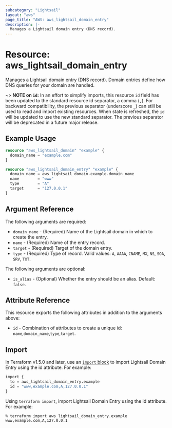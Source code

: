 ```yaml
---
subcategory: "Lightsail"
layout: "aws"
page_title: "AWS: aws_lightsail_domain_entry"
description: |-
  Manages a Lightsail domain entry (DNS record).
---
```


# Resource: aws_lightsail_domain_entry

Manages a Lightsail domain entry (DNS record). Domain entries define how DNS queries for your domain are handled.

~> **NOTE on `id`:** In an effort to simplify imports, this resource `id` field has been updated to the standard resource id separator, a comma (`,`). For backward compatibility, the previous separator (underscore `_`) can still be used to read and import existing resources. When state is refreshed, the `id` will be updated to use the new standard separator. The previous separator will be deprecated in a future major release.

## Example Usage

```terraform
resource "aws_lightsail_domain" "example" {
  domain_name = "example.com"
}

resource "aws_lightsail_domain_entry" "example" {
  domain_name = aws_lightsail_domain.example.domain_name
  name        = "www"
  type        = "A"
  target      = "127.0.0.1"
}
```

## Argument Reference

The following arguments are required:

* `domain_name` - (Required) Name of the Lightsail domain in which to create the entry.
* `name` - (Required) Name of the entry record.
* `target` - (Required) Target of the domain entry.
* `type` - (Required) Type of record. Valid values: `A`, `AAAA`, `CNAME`, `MX`, `NS`, `SOA`, `SRV`, `TXT`.

The following arguments are optional:

* `is_alias` - (Optional) Whether the entry should be an alias. Default: `false`.

## Attribute Reference

This resource exports the following attributes in addition to the arguments above:

* `id` - Combination of attributes to create a unique id: `name`,`domain_name`,`type`,`target`.

## Import

In Terraform v1.5.0 and later, use an [`import` block](https://developer.hashicorp.com/terraform/language/import) to import Lightsail Domain Entry using the id attribute. For example:

```terraform
import {
  to = aws_lightsail_domain_entry.example
  id = "www,example.com,A,127.0.0.1"
}
```

Using `terraform import`, import Lightsail Domain Entry using the id attribute. For example:

```console
% terraform import aws_lightsail_domain_entry.example www,example.com,A,127.0.0.1
```
